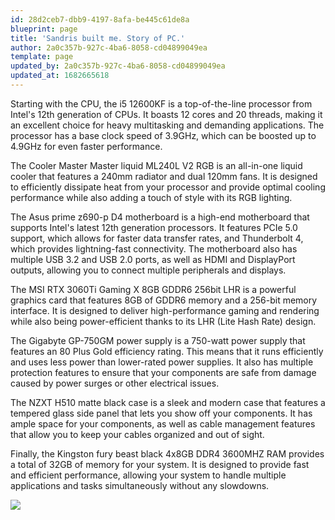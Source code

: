 ```yaml
---
id: 28d2ceb7-dbb9-4197-8afa-be445c61de8a
blueprint: page
title: 'Sandris built me. Story of PC.'
author: 2a0c357b-927c-4ba6-8058-cd04899049ea
template: page
updated_by: 2a0c357b-927c-4ba6-8058-cd04899049ea
updated_at: 1682665618
---
```

Starting with the CPU, the i5 12600KF is a top-of-the-line processor from Intel's 12th generation of CPUs. It boasts 12 cores and 20 threads, making it an excellent choice for heavy multitasking and demanding applications. The processor has a base clock speed of 3.9GHz, which can be boosted up to 4.9GHz for even faster performance.

The Cooler Master Master liquid ML240L V2 RGB is an all-in-one liquid cooler that features a 240mm radiator and dual 120mm fans. It is designed to efficiently dissipate heat from your processor and provide optimal cooling performance while also adding a touch of style with its RGB lighting.

The Asus prime z690-p D4 motherboard is a high-end motherboard that supports Intel's latest 12th generation processors. It features PCIe 5.0 support, which allows for faster data transfer rates, and Thunderbolt 4, which provides lightning-fast connectivity. The motherboard also has multiple USB 3.2 and USB 2.0 ports, as well as HDMI and DisplayPort outputs, allowing you to connect multiple peripherals and displays.

The MSI RTX 3060Ti Gaming X 8GB GDDR6 256bit LHR is a powerful graphics card that features 8GB of GDDR6 memory and a 256-bit memory interface. It is designed to deliver high-performance gaming and rendering while also being power-efficient thanks to its LHR (Lite Hash Rate) design.

The Gigabyte GP-750GM power supply is a 750-watt power supply that features an 80 Plus Gold efficiency rating. This means that it runs efficiently and uses less power than lower-rated power supplies. It also has multiple protection features to ensure that your components are safe from damage caused by power surges or other electrical issues.

The NZXT H510 matte black case is a sleek and modern case that features a tempered glass side panel that lets you show off your components. It has ample space for your components, as well as cable management features that allow you to keep your cables organized and out of sight.

Finally, the Kingston fury beast black 4x8GB DDR4 3600MHZ RAM provides a total of 32GB of memory for your system. It is designed to provide fast and efficient performance, allowing your system to handle multiple applications and tasks simultaneously without any slowdowns.

![](https://md3.imt.garkaklis.com/assets/sandrispc.jpeg)